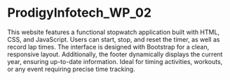 # ProdigyInfotech_WP_02
This website features a functional stopwatch application built with HTML, CSS, and JavaScript. Users can start, stop, and reset the timer, as well as record lap times. The interface is designed with Bootstrap for a clean, responsive layout. Additionally, the footer dynamically displays the current year, ensuring up-to-date information. Ideal for timing activities, workouts, or any event requiring precise time tracking.
